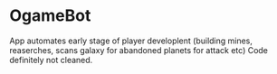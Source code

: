 # OgameBot
App automates early stage of player developlent (building mines, reaserches, scans galaxy for abandoned planets for attack etc)
Code definitely not cleaned.
